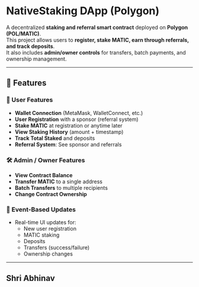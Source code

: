 # NativeStaking DApp (Polygon)

A decentralized **staking and referral smart contract** deployed on **Polygon (POL/MATIC)**.  
This project allows users to **register, stake MATIC, earn through referrals, and track deposits**.  
It also includes **admin/owner controls** for transfers, batch payments, and ownership management.  

---

## 🚀 Features

### 👤 User Features
- **Wallet Connection** (MetaMask, WalletConnect, etc.)
- **User Registration** with a sponsor (referral system)
- **Stake MATIC** at registration or anytime later
- **View Staking History** (amount + timestamp)
- **Track Total Staked** and deposits
- **Referral System**: See sponsor and referrals

### 🛠 Admin / Owner Features
- **View Contract Balance**
- **Transfer MATIC** to a single address
- **Batch Transfers** to multiple recipients
- **Change Contract Ownership**

### 📡 Event-Based Updates
- Real-time UI updates for:
  - New user registration
  - MATIC staking
  - Deposits
  - Transfers (success/failure)
  - Ownership changes

---

## Shri Abhinav

